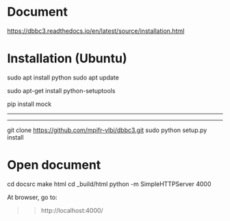 
# Document
https://dbbc3.readthedocs.io/en/latest/source/installation.html

# Installation (Ubuntu)

sudo apt install python
sudo apt update

sudo apt-get install python-setuptools

pip install mock

-------------------------------------
-------------------------------------

git clone https://github.com/mpifr-vlbi/dbbc3.git
sudo python setup.py install

# Open document

cd docsrc
make html
cd _build/html
python -m SimpleHTTPServer 4000

At browser, go to:
>> http://localhost:4000/